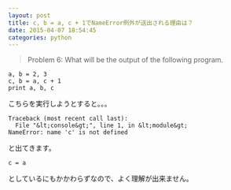 ```yaml
---
layout: post
title: c, b = a, c + 1でNameError例外が送出される理由は？
date: 2015-04-07 18:54:45
categories: python
---
```

<blockquote>
  <p>Problem 6: What will be the output of the following program.</p>
</blockquote>

```
a, b = 2, 3
c, b = a, c + 1
print a, b, c
```

<p>こちらを実行しようとすると。。。</p>

```
Traceback (most recent call last):
  File "&lt;console&gt;", line 1, in &lt;module&gt;
NameError: name 'c' is not defined
```

<p>と出てきます。</p>

```
c = a
```

<p>としているにもかかわらずなので、よく理解が出来ません。</p>
